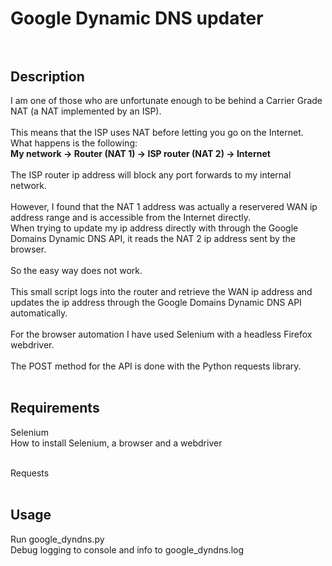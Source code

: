 # Google Dynamic DNS updater<br><br> 
## Description<br> 
I am one of those who are unfortunate enough to be behind a Carrier Grade NAT (a NAT implemented by an ISP).<br><br> 
This means that the ISP uses NAT before letting you go on the Internet. What happens is the following:<br> 
**My network -> Router (NAT 1) -> ISP router (NAT 2) -> Internet**<br><br> 
The ISP router ip address will block any port forwards to my internal network.<br><br>
However, I found that the NAT 1 address was actually a reservered WAN ip address range and is accessible from the Internet directly.<br> 
When trying to update my ip address directly with through the Google Domains Dynamic DNS API, it reads the NAT 2 ip address sent by the browser.<br><br>
So the easy way does not work.<br><br> 
This small script logs into the router and retrieve the WAN ip address and updates the ip address through the Google Domains Dynamic DNS API automatically.<br><br> 
For the browser automation I have used Selenium with a headless Firefox webdriver.<br><br> 
The POST method for the API is done with the Python requests library.<br><br> 

## Requirements<br> 
Selenium<br> 
How to install Selenium, a browser and a webdriver<br><br> 

Requests<br><br> 

## Usage<br> 
Run google_dyndns.py <br> 
Debug logging to console and info to google_dyndns.log<br> 
